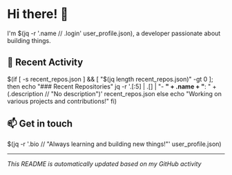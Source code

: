 # Hi there! 👋

I'm $(jq -r '.name // .login' user_profile.json), a developer passionate about building things.

## 🔭 Recent Activity

$(if [ -s recent_repos.json ] && [ "$(jq length recent_repos.json)" -gt 0 ]; then
  echo "### Recent Repositories"
  jq -r '.[:5] | .[] | "- **" + .name + "**: " + (.description // "No description")' recent_repos.json
else
  echo "Working on various projects and contributions!"
fi)

## 📫 Get in touch

$(jq -r '.bio // "Always learning and building new things!"' user_profile.json)

---
*This README is automatically updated based on my GitHub activity*
